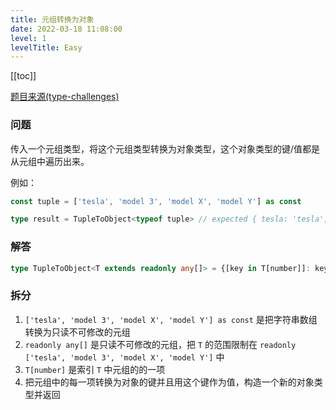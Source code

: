 ```yaml
---
title: 元组转换为对象
date: 2022-03-18 11:08:00
level: 1
levelTitle: Easy
---
```


[[toc]]

[题目来源(type-challenges)](https://github.com/type-challenges/type-challenges/blob/master/questions/11-easy-tuple-to-object/README.zh-CN.md)
### 问题
传入一个元组类型，将这个元组类型转换为对象类型，这个对象类型的键/值都是从元组中遍历出来。

例如：

```typescript
const tuple = ['tesla', 'model 3', 'model X', 'model Y'] as const

type result = TupleToObject<typeof tuple> // expected { tesla: 'tesla', 'model 3': 'model 3', 'model X': 'model X', 'model Y': 'model Y'}
```

### 解答

```typescript
type TupleToObject<T extends readonly any[]> = {[key in T[number]]: key}
```

### 拆分
1. `['tesla', 'model 3', 'model X', 'model Y'] as const` 是把字符串数组转换为只读不可修改的元组
2. `readonly any[]` 是只读不可修改的元组，把 `T` 的范围限制在 `readonly ['tesla', 'model 3', 'model X', 'model Y']` 中
3. `T[number]` 是索引 `T` 中元组的的一项
4. 把元组中的每一项转换为对象的键并且用这个键作为值，构造一个新的对象类型并返回
